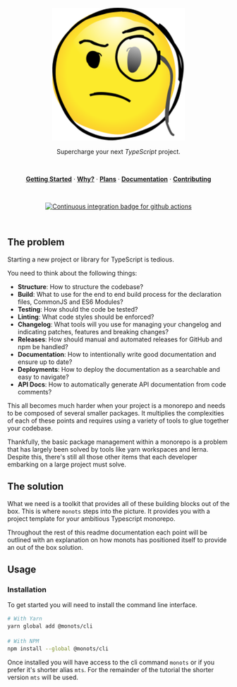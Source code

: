 <p align="center">
  <a href="#">
    <img width="300" height="300" src="./.monots/assets/logo.svg" alt="svg logo from openmoji.org" title="SVG Logo from openmoji.org" />
  </a>
</p>

<p align="center">
  Supercharge your next <em>TypeScript</em> project.
</p>

<br />

<p align="center">
  <a href="#getting-started"><strong>Getting Started</strong></a> ·
  <a href="#why"><strong>Why?</strong></a> ·
  <a href="#plans"><strong>Plans</strong></a> ·
  <a href="./docs/docs"><strong>Documentation</strong></a> ·
  <a href="./docs/docs/contributing.md"><strong>Contributing</strong></a>
</p>

<br />

<p align="center">
  <a href="https://github.com/monots/monots/actions?query=workflow:ci">
    <img src="https://github.com/monots/monots/workflows/ci/badge.svg?branch=main" alt="Continuous integration badge for github actions" title="CI Badge" />
  </a>
</p>

<br />

## The problem

Starting a new project or library for TypeScript is tedious.

You need to think about the following things:

- **Structure**: How to structure the codebase?
- **Build**: What to use for the end to end build process for the declaration files, CommonJS and ES6 Modules?
- **Testing**: How should the code be tested?
- **Linting**: What code styles should be enforced?
- **Changelog**: What tools will you use for managing your changelog and indicating patches, features and breaking changes?
- **Releases**: How should manual and automated releases for GitHub and npm be handled?
- **Documentation**: How to intentionally write good documentation and ensure up to date?
- **Deployments**: How to deploy the documentation as a searchable and easy to navigate?
- **API Docs**: How to automatically generate API documentation from code comments?

This all becomes much harder when your project is a monorepo and needs to be composed of several smaller packages. It multiplies the complexities of each of these points and requires using a variety of tools to glue together your codebase.

Thankfully, the basic package management within a monorepo is a problem that has largely been solved by tools like yarn workspaces and lerna. Despite this, there's still all those other items that each developer embarking on a large project must solve.

## The solution

What we need is a toolkit that provides all of these building blocks out of the box. This is where `monots` steps into the picture. It provides you with a project template for your ambitious Typescript monorepo.

Throughout the rest of this readme documentation each point will be outlined with an explanation on how monots has positioned itself to provide an out of the box solution.

## Usage

### Installation

To get started you will need to install the command line interface.

```bash
# With Yarn
yarn global add @monots/cli

# With NPM
npm install --global @monots/cli
```

Once installed you will have access to the cli command `monots` or if you prefer it's shorter alias `mts`. For the remainder of the tutorial the shorter version `mts` will be used.

